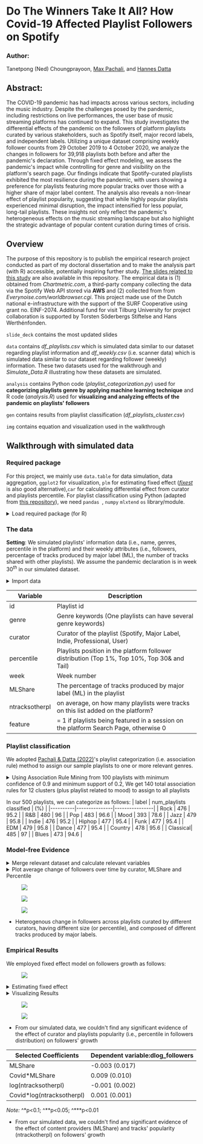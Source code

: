 # Do The Winners Take It All? How Covid-19 Affected Playlist Followers on Spotify

### Author:
Tanetpong (Ned) Choungprayoon, [Max Pachali](https://sites.google.com/site/mjpachali/home), and [Hannes Datta](https://www.hannesdatta.com/)

## Abstract:
The COVID-19 pandemic has had impacts across various sectors, including the music industry. Despite the challenges posed by the pandemic, including restrictions on live performances, the user base of music streaming platforms has continued to expand. This study investigates the differential effects of the pandemic on the followers of platform playlists curated by various stakeholders, such as Spotify itself, major record labels, and independent labels. Utilizing a unique dataset comprising weekly follower counts from 29 October 2019 to 4 October 2020, we analyze the changes in followers for 39,918 playlists both before and after the pandemic's declaration. Through fixed effect modeling, we assess the pandemic's impact while controlling for genre and visibility on the platform's search page. Our findings indicate that Spotify-curated playlists exhibited the most resilience during the pandemic, with users showing a preference for playlists featuring more popular tracks over those with a higher share of major label content. The analysis also reveals a non-linear effect of playlist popularity, suggesting that while highly popular playlists experienced minimal disruption, the impact intensified for less popular, long-tail playlists. These insights not only reflect the pandemic's heterogeneous effects on the music streaming landscape but also highlight the strategic advantage of popular content curation during times of crisis.

## Overview
The purpose of this repository is to publish the empirical research project conducted as part of my doctoral dissertation and to make the analysis part (with R) accessible, potentially inspiring further study. [The slides related to this study](https://github.com/tanetpongc/spotify_covid-19/blob/a26c99a314671a0442a4cd98f8d74ef663b05573/slide_deck/Slides_spotifycovid19.pdf) are also available in this repository. The empirical data is (1) obtained from *Chartmetric.com*, a third-party company collecting the data via the Spotify Web API stored via **AWS** and (2) collected from from *Everynoise.com/worldbrowser.cgi*. This project made use of the Dutch national e-infrastructure with the support of the SURF Cooperative using grant no. EINF-2074. Additional fund for visit Tilburg University for project collaboration is supported by Torsten Söderbergs Stiftelse and Hans Werthénfonden.

`slide_deck` contains the most updated slides

`data` contains *df_playlists.csv* which is simulated data similar to our dataset regarding playlist information and *df_weekly.csv* (i.e. scanner data) which is simulated data similar to our dataset regarding follower (weekly) information. These two datasets used for the walkthrough and *Simulate_Data.R* illustrating how these datasets are simulated.

`analysis` contains Python code (*playlist_categorization.py*) used for **categorizing playlists genre by applying machine learning technique** and R code (*analysis.R*) used for **visualizing and analyzing effects of the pandemic on playlists' followers**


`gen` contains results from playlist classification (*df_playlists_cluster.csv*)

`img` contains equation and visualization used in the walkthrough


## Walkthrough with simulated data
### Required package
For this project, we mainly use `data.table` for data simulation, data aggregation, `ggplot2` for visualization, `plm` for estimating fixed effect (*[fixest](https://cran.r-project.org/web/packages/fixest/vignettes/fixest_walkthrough.html)* is also good alternative),`car` for calculating differential effect from curator and playlists percentile. For playlist classification using Python (adapted from [this repository](https://github.com/hannesdatta/spotify-playlist-categories)), we need `pandas `, `numpy` `mlxtend`
`os` library/module.

<details>
  <summary>Load required package (for R)</summary>

```R
library(data.table) 
library(ggplot2)
library(plm)
library(car) 
```
</details>

### The data
**Setting**: We simulated playlists' information data (i.e., name, genres, percentile in the platform) and their weekly attributes (i.e., followers, percentage of tracks produced by major label (ML), the number of tracks shared with other playlists). We assume the pandemic declaration is in week $30^{th}$ in our simulated dataset.
<details>
  <summary>Import data</summary>

```R
playlist_df <- fread("../data/df_playlists.csv")
playlist_weekly_df <- fread("../data/df_weekly.csv") 
playlist_cluster <- fread("../gen/df_playlists_cluster.csv") #use wide-format table for merging with assigned category

```
</details>

| Variable        | Description                                                  |
|---------------|------------------------------------------------------------|
| id    | Playlist id                                 |
| genre| Genre keywords (One playlists can have several genre keywords) |
| curator | Curator of the playlist (Spotify, Major Label, Indie, Professional, User)      |
| percentile| Playlists position in the platform follower distribution (Top 1%, Top 10%, Top 30& and Tail)             |
| week| Week number |
| MLShare| The percentage of tracks produced by major label (ML) in the playlist       |
| ntracksotherpl |on average, on how many playlists were tracks on this list added on the platform? |
| feature| = 1 if playlists being featured  in a session on the platform Search Page, otherwise 0|


### Playlist classification
We adopted [Pachali & Datta (2022)](https://papers.ssrn.com/sol3/papers.cfm?abstract_id=4079693)'s playlist categorization (i.e. association rule) method to assign our sample playlists to one or more relevant genres.

<details>
  <summary>Using Association Rule Mining from 100 playlists with minimum confidence of 0.9 and minimum support of 0.2, We get 140 total association rules for 12 clusters (plus playlist related to mood) to assign to all playlists</summary>

```python
import pandas as pd
import numpy as np
from mlxtend.frequent_patterns import apriori
from mlxtend.frequent_patterns import association_rules
import os
    
# ---------------------------- #
#          OBJECTIVE           #
# ---------------------------- #

# Input -> Playlists with one or several genre keywords
# Output -> Association rules using tag genre to map relevant genre for all playlists

# ---------------------------- #
#       DATA PREPARATION       #
# ---------------------------- #

# mood keywords and relevant genres
moods = {'mood', 'fuzzy', 'feel', 'rage', 'anger', 'angry', 'annoying', 'aggresive', 'interest', 'interesting', 'optimism', 'optimistic', 'ecstasy', 'joy', 'serenity', 'love', 'trust', 'acceptance', 'accepting', 'submission', 'terror', 'fear', 'awe', 'amaze', 'amazing', 'surprise', 'surprising', 'distraction', 'distracting', 'grief', 'sadness', 'sad', 'pensiveness', 'pensive', 'remorse', 'loathing', 'disgust', 'boredom', 'boring', 'bored', 'chill', 'active', 'cheerful', 'reflective', 'gloomy', 'humorous', 'humor', 'melancholy', 'romantic', 'mysterious', 'ominous', 'calm', 'lighthearted', 'hope', 'hopeful', 'fearful', 'tense', 'lonely', 'alone', 'happy', 'good', 'bad', 'suave', 'vibe', 'breakup', 'depressed', 'depression', 'emo', 'bored', 'heart broken'}
genres = {'blues','classical','country','edm','dance','funk','hiphop','indie','jazz','pop','rnb','rock'}

# read data
print("import data")
playlists = pd.read_csv('../data/df_playlists.csv') 
playlists_idtags = playlists[['id', 'genre']].drop_duplicates() #In case there is duplicated playlists

# prepare dataset, we need the data that each row has separate genre
def separate_genre_labels(playlist_df):
    playlist_genre = []
    for index, row in playlist_df.iterrows():
        targeted_genre = playlist_df.loc[index, "genre"]
        continue_in_code_step1=False
        if('str' in str(type(targeted_genre))): continue_in_code_step1 = True
        if('float' in str(type(targeted_genre))): continue_in_code_step1 = False
        
        if continue_in_code_step1 == False: continue

        if len(targeted_genre) > 0:
            for genre in targeted_genre.split(","): 
                    playlist_genre.append({
                        "id": playlist_df.loc[index, "id"],
                        "genre": genre.lower().strip()})
    return pd.DataFrame(playlist_genre)

playlists_df = separate_genre_labels(playlists_idtags)

# remove leading and trailing spaces and hyphens
playlists_df['genre'] = playlists_df['genre'].apply(lambda x: x.strip(" ")).apply(lambda x: x.replace("-", " "))

# create a random sample of playlists  for learning
np.random.seed(1) # for reproducbility (every time the same sample and thus identical association rules)
df_ids = playlists_df['id'].unique()
df_sample_ids = np.random.choice(df_ids, 5)
df_sample = playlists_df[playlists_df.id.isin(df_sample_ids)]

# turn data into pivot table as input for association rule mining (rows: playlists, columns: genre)
basket_sample = (df_sample.groupby(['id', 'genre'])['id']
   .count().unstack().reset_index().fillna(0)
   .set_index('id', drop=True))

# --------------------------------------- #
#       FIND MOODS-RELATED PLAYLIST      #
# ------------------------------------- #

def moods_playlists(moods):
    '''identify moods playlists from playlist names (i.e., check if keywords appear in the playlist name)'''
    output = pd.DataFrame()
    
    for tag in moods:
        matches = playlists[playlists.name.str.match(tag + "$|" + tag + "[ ]") == True].copy()
        if 'mood' in moods:
            matches['cluster'] = 'mood'
        output = pd.concat([output, matches]).reset_index(drop=True)
    return output[['id', 'cluster']]

# determine playlist ids related to moods
moods_matches = moods_playlists(moods) 
print("identified " + str(len(moods_matches)) + " moods playlists")


# ---------------------------- #
#   ASSOCIATION RULE MINING    #
# ---------------------------- #

def tag_word_analysis(basket, genre, min_confidence, min_support):
    ''''
    1. select all playlists that contain a given main genre (e.g., pop)
    2. derive association rules of length 2, of which the lift exceeds 1, the confidence is greater than 90%, and the support exceeds a given level
    3. consider association rules of which the consequent is the main genre (e.g., dance pop -> pop)
    '''
    tag_cluster = pd.DataFrame()

    basket_genre = basket[basket[genre] == 1] # all playlists that contain the main genre
    frequent_itemsets = apriori(basket_genre, min_support=min_support, use_colnames=True, max_len=2)
    rules = association_rules(frequent_itemsets, metric='lift', min_threshold=1).sort_values(['confidence', 'support'], ascending=False).reset_index(drop=True)
    rules = rules.loc[rules['confidence'] >= min_confidence, ['antecedents', 'consequents']]

    # restructure frozen set 
    for counter in range(len(rules)):
        antecedent, = rules.loc[counter, 'antecedents']
        consequent, = rules.loc[counter, 'consequents']
        if consequent == genre and antecedent not in genres: 
            tag_cluster_temp = pd.DataFrame([[antecedent, genre], [genre, genre]], columns=['genre', 'cluster'])
            tag_cluster = pd.concat([tag_cluster_temp, tag_cluster])
    tag_cluster = tag_cluster.drop_duplicates()
    
    return tag_cluster
    
# determine association rules within each main genre (note that one tagword may be associated with multiple clusters (e.g., soft rock -> rock & soft rock -> pop))
min_support=0.2 # changing the support level has a major impact on the outcomes (higher support = fewer association rules = fewer clusters)
min_confidence = .90
print("starting association rule mining with minimum confidence of " + str(min_confidence) + " and minimum support of " + str(min_support))
tag_clusters = pd.concat([tag_word_analysis(basket_sample, genre, min_support=min_support, min_confidence=min_confidence) for genre in genres])
print("With association rule mining with minimum confidence of " + str(min_confidence) + " and minimum support of " + str(min_support) + ", We get " + str(len(tag_clusters)) + " total association rules " + "for " + str(len(tag_clusters.cluster.unique())) + " clusters")
print("The final cluster includes " + str(tag_clusters.cluster.unique()))


# ------------------------------- #
#  ASSIGN PLAYLISTS TO CLUSTERS   #
# ------------------------------- #

# add clusters to all playlists df
df_cluster = pd.merge(playlists_df,tag_clusters, left_on='genre', right_on='genre')[['id', 'genre', 'cluster']]

    
# calculate number of playlists without any cluster (because none of the tagwords are related to any of the association rules; choosing a lower minimum support level will remedy this problem to a certain extent)
all_playlists = len(playlists_idtags.id.unique())
num_playlists_output = len(df_cluster.id.unique())
print("{0:.1f}% of all playlists is not assigned to any cluster".format((all_playlists - num_playlists_output) / all_playlists * 100))

# reshape data frame (rows: playlists, columns: clusters + mood)
playlist_cluster = pd.concat([moods_matches, df_cluster[['id', 'cluster']]]).drop_duplicates()
playlist_cluster['values'] = 1
df_pivot = playlist_cluster.pivot(index='id', columns='cluster', values='values').fillna(0)
#This returns the df (long-to-wide) with column: playlist_id, section_1, section_2,..., section_n meaning that one playlist can fit several main sectionName


# ------------------------------- #
#       CLUSTER STATISTICS		  #
# ------------------------------- #

# The number of followers is 'object' and for now we are interested in the number of playlist and its percentage to total dataframe

def calculate_cluster_indices(df_pivot):
    return {column: df_pivot.index[(df_pivot[column ] == 1)].tolist() for column in df_pivot.columns}


def cluster_stats(df_pivot, playlists):
    # collect playlist ids for each label
    cluster_indices = calculate_cluster_indices(df_pivot)

    # calculate number of followers and market share for each cluster
    cluster_stats = pd.DataFrame()
    for keys, values in cluster_indices.items():
        cluster_temp = pd.DataFrame({'label':keys, 
                                'num_playlists':len(values)}, 
                               index=[0])
        cluster_stats = pd.concat([cluster_temp, cluster_stats])
    
    cluster_stats['perc_playlists'] = cluster_stats['num_playlists'] / len(df_pivot) * 100
    print(cluster_stats.sort_values('perc_playlists', ascending=False).reset_index(drop=True))
    return cluster_stats


clusters_stats = cluster_stats(df_pivot, playlists)

# ------------------------------- #
#          EXPORT RESULTS         #
# ------------------------------- #

# WE GO FOR 1, 90%

#Make output directory
path = '../gen'
try:
    os.mkdir(path)
except:
    print('dir exists')
    
#Exportfile
df_pivot.to_csv(path + "/df_playlists_cluster.csv")

%reset -f
```
</details>

In our 500 playlists, we can categorize as follows:
| label    | num_playlists classified | (%) |
|----------|---------------|----------------|
| Rock     | 476           | 95.2           |
| R&B      | 480           | 96             |
| Pop      | 483           | 96.6           |
| Mood     | 393           | 78.6           |
| Jazz     | 479           | 95.8           |
| Indie    | 476           | 95.2           |
| Hiphop   | 477           | 95.4           |
| Funk     | 477           | 95.4           |
| EDM      | 479           | 95.8           |
| Dance    | 477           | 95.4           |
| Country  | 478           | 95.6           |
| Classical| 485           | 97             |
| Blues    | 473           | 94.6           |


### Model-free Evidence
<details>
  <summary>Merge relevant dataset and calculate relevant variables</summary>

```R
# Create covid step variable, include=FALSE}
playlist_weekly_df[, covid_step:= ifelse(week >= 30, 1, 0)]

# Imposing category
# Create key of id and playlist_id for merging
playlistcluster_df <- merge(playlist_cluster,playlist_df, by="id")
df <- playlist_weekly_df[playlistcluster_df, on = c("id"), nomatch = 0L] #nomatch = 0L argument ensures that only matching rows are returned (similar to a left join in SQL)

df[, id := as.factor(id)]
df[, week := as.factor(week)]
df[, covid_step := as.factor(covid_step)]
df[, curator := as.factor(curator)]
df[, curator := relevel(curator, ref = "Spotify")]
df[, percentile := as.factor(percentile)]
df[, percentile := factor(percentile, levels = c("top1%","top10%","top30%","tail"))] #So the graph shows nicely

rm(list = c("playlist_df","playlist_weekly_df", "playlist_cluster", "playlistcluster_df"))

#Create grand mean centering for category factor to avoid confusing interpretation related to genre
genres <- c('mood','blues','classical','country','edm','dance','funk','hiphop','indie','jazz','pop','rnb','rock')

for (i in genres) df[, paste0(i,'_mc'):=get(i)-mean(get(i))]

#Create relevant variables (first difference)
df[, log_followers := log(followers+1)]
setorder(df, id, week)
lag_1 <- function(x, k = 1) head(c(rep(NA, k), x), length(x))
df[, dlog_followers := log_followers-lag_1(log_followers), by = c('id')]
df[, dmlshare := MLShare-lag_1(MLShare), by = c('id')] 
df[, dlog_trackshare := log(ntracksotherpl)-log(lag_1(MLShare)), by = c('id')]
```
</details>
<details>
  <summary>Plot average change of followers over time by curator, MLShare and Percentile</summary>

```R
#MLShare
df[, MLSharegroup := cut(MLShare, breaks = c(0, 0.2, 0.4, 0.6, 0.8, 1), 
                                 labels = c("To 20%", "20% - 40%", "40% - 60%", "60% - 80%", "80% - 100%"), 
                                 include.lowest = TRUE)]
df_summary_byMLshare <- df[, .(followers_mean = mean(dlog_followers, na.rm = TRUE),
                     followers_se = sd(dlog_followers, na.rm = TRUE) / sqrt(.N)), 
                 by = .(week, MLSharegroup)]
df_summary_byMLshare[, week := as.numeric(as.character(week))]

ggplot(df_summary_byMLshare, aes(x = week, y = followers_mean, color = MLSharegroup)) + 
  geom_line() +  # Line plot for the means
  geom_point() + 
  geom_errorbar(aes(ymin = followers_mean - followers_se, ymax = followers_mean + followers_se), width = 0.2) +
  geom_vline(xintercept = 30, linetype = "dashed", color = "red", size = 1.2) +
  labs(
    x = "Week",
    y = "Follower Growth (Dlogfollowers)",
    color = "% of MLShare in Track",
    title = "Weekly Change of Followers by Week and Size of MLShare"
  ) +
  theme_minimal()

#Curator
df_summary_bycurator <- df[, .(followers_mean = mean(dlog_followers, na.rm = TRUE),
                     followers_se = sd(dlog_followers, na.rm = TRUE) / sqrt(.N)), 
                 by = .(week, curator)]
df_summary_bycurator[, week := as.numeric(as.character(week))]

ggplot(df_summary_bycurator, aes(x = week, y = followers_mean, color = curator)) + 
  geom_line() +  # Line plot for the means
  geom_point() + 
  geom_errorbar(aes(ymin = followers_mean - followers_se, ymax = followers_mean + followers_se), width = 0.2) +
  geom_vline(xintercept = 30, linetype = "dashed", color = "red", size = 1.2) +
  labs(
    x = "Week",
    y = "Follower Growth (Dlogfollowers)",
    color = "Curator",
    title = "Weekly Change of Followers by Week and Curator"
  ) +
  theme_minimal()

#Percentile
df_summary_bypercentile <- df[, .(followers_mean = mean(dlog_followers, na.rm = TRUE),
                               followers_se = sd(dlog_followers, na.rm = TRUE) / sqrt(.N)), 
                           by = .(week, percentile)]
df_summary_bypercentile[, week := as.numeric(as.character(week))]

ggplot(df_summary_bypercentile, aes(x = week, y = followers_mean, color = percentile)) + 
  geom_line() +  # Line plot for the means
  geom_point() + 
  geom_errorbar(aes(ymin = followers_mean - followers_se, ymax = followers_mean + followers_se), width = 0.2) +
  geom_vline(xintercept = 30, linetype = "dashed", color = "red", size = 1.2) +
  labs(
    x = "Week",
    y = "Follower Growth (Dlogfollowers)",
    color = "percentile",
    title = "Weekly Change of Followers by Week and Playlist Percentile"
  ) +
  theme_minimal()


```
</details>

<figure><img src="img/modelfree_curator.png"><figcaption></figcaption></figure>
<figure><img src="img/modelfree_MLShare.png"><figcaption></figcaption></figure>
<figure><img src="img/modelfree_percentile.png"><figcaption></figcaption></figure>

* Heterogenous change in followers across playlists curated by different curators, having different size (or percentile), and composed of different tracks produced by major labels.

### Empirical Results
We employed fixed effect model on followers growth as follows:
<figure><img src="img/eq.png"><figcaption></figcaption></figure>
<details>
  <summary>Estimating fixed effect</summary>

```R
m <- plm(dlog_followers ~ covid_step + covid_step*curator + covid_step*percentile 
         + covid_step*mood_mc + covid_step*blues_mc + covid_step*classical_mc + covid_step*country_mc 
         + covid_step*edm_mc + covid_step*dance_mc  + covid_step*funk_mc + covid_step*hiphop_mc 
         + covid_step*indie_mc + covid_step*jazz_mc + covid_step*pop_mc  + covid_step*rnb_mc + covid_step*rock_mc
         + covid_step*MLShare + covid_step*log(ntracksotherpl) + feature + week, data = df, index = c("id","week"), model = "within")
m_rob <- m
m_rob$vcov <- vcovHC(m, type = "HC1")

summary(m_rob)
```
</details>

<details>
  <summary>Visualizing Results</summary>

```R
# Function to perform delta method calculations
calculate_effects <- function(calcs_list, model) {
  calculations <- rbindlist(lapply(names(calcs_list), function(name) {
    res <- data.frame(deltaMethod(model, calcs_list[[name]]))
    colnames(res) <- c('est','se','q025','q975')
    res$type <- name
    res$est <- res$est * 100  # Convert to percentage
    res$se <- res$se * 100    # Convert to percentage
    return(res)
  }))
  return(calculations)
}

# Calculate different effects of curator
calcs_curator = list(Spotify='covid_step1', 
                     Indie="covid_step1+`covid_step1:curatorIndie`",
                     MajorLabel="covid_step1+`covid_step1:curatorMajorLabel`",
                     Professional="covid_step1+`covid_step1:curatorProfessional`",             
                     User="covid_step1+`covid_step1:curatorUser`"
)

m_rob_curatoreffect <- calculate_effects(calcs_curator, m_rob)

# Plot the effects of curator
ggplot(m_rob_curatoreffect, aes(x=type, y=est, fill = type)) +
  geom_bar(stat="identity", alpha=0.7) +
  geom_errorbar(aes(ymin=est-se, ymax=est+se), width=0.4, colour="darkgrey", alpha=0.9, size=0.9) +
  scale_fill_brewer(palette = "Set1") +
  theme_minimal() +
  labs(title ="The estimated weekly effect of pandemic declaration (Using Delta Rule) across Playlist Curator",x="Curator", y="Estimated Effects of Covid-19 on Followers' Growth (%)")

# Calculate different effects of percentile
calcs_percentile = list(Top1='covid_step1', 
                        Top10="covid_step1+`covid_step1:percentiletop10%`",
                        Top30="covid_step1+`covid_step1:percentiletop30%`",
                        Tail="covid_step1+`covid_step1:percentiletail`"
)

m_rob_percentileffect <- calculate_effects(calcs_percentile, m_rob)

# Plot the effects of percentile, choose different plot
ggplot(m_rob_percentileffect, aes(x = type, y = est, fill = type)) +
  geom_bar(stat = "identity", width = 0.6, alpha = 0.7) +
  geom_errorbar(aes(ymin = est - se, ymax = est + se), width = 0.2, colour = "orange", size = 1) +
  coord_flip() +  # Flip coordinates to make labels readable
  scale_fill_brewer(palette = "Pastel1") + e
  theme_minimal() +
  theme(
    legend.position = "none",  
    axis.title.y = element_blank(),  
    axis.text.y = element_text(size = 12),  
    plot.title = element_text(hjust = 0.5)  
  ) +
  labs(
    x = "Percentile Group",
    y = "Estimated Effects of Covid-19 on Followers' Growth (%)",
    title = "The estimated weekly effect of pandemic declaration (Using Delta Rule) across Playlist Percentile"
  )
```
</details>
<figure><img src="img/result_curator.png"><figcaption></figcaption></figure>
<figure><img src="img/result_percentile.png"><figcaption></figcaption></figure>

* From our simulated data, we couldn't find any significant evidence of the effect of curator and playlists popularity (i.e., percentile in followers distribution) on followers' growth


|  Selected Coefficients                     | Dependent variable:dlog_followers  |
|-----------------------|----------------------|
| MLShare               | -0.003 (0.017)       |
| Covid*MLShare   | 0.009 (0.010)        |
| log(ntracksotherpl)   | -0.001 (0.002)       |
| Covid*log(ntracksotherpl) | 0.001 (0.001) |
*Note:* ^*p<0.1; ^**p<0.05; ^***p<0.01

* From our simulated data, we couldn't find any significant evidence of the effect of content providers (MLShare) and tracks' popularity (ntrackotherpl) on followers' growth

